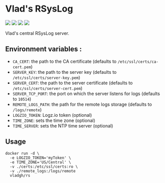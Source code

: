 # Vlad's RSysLog

[![](https://images.microbadger.com/badges/image/vladgh/rs.svg)](https://microbadger.com/images/vladgh/rs "Get your own image badge on microbadger.com")
[![](https://images.microbadger.com/badges/version/vladgh/rs.svg)](https://microbadger.com/images/vladgh/rs "Get your own version badge on microbadger.com")
[![](https://images.microbadger.com/badges/commit/vladgh/rs.svg)](https://microbadger.com/images/vladgh/rs "Get your own commit badge on microbadger.com")
[![](https://images.microbadger.com/badges/license/vladgh/rs.svg)](https://microbadger.com/images/vladgh/rs "Get your own license badge on microbadger.com")

Vlad's central RSysLog server.

## Environment variables :

- `CA_CERT`: the path to the CA certificate (defaults to `/etc/ssl/certs/ca-cert.pem`)
- `SERVER_KEY`: the path to the server key (defaults to `/etc/ssl/certs/server-key.pem`)
- `SERVER_CERT`: the path to the server certificate (defaults to `/etc/ssl/certs/server-cert.pem`)
- `SERVER_TCP_PORT`: the port on which the server listens for logs (defaults to `10514`)
- `REMOTE_LOGS_PATH`: the path for the remote logs storage (defaults to `/logs/remote`)
- `LOGZIO_TOKEN`: Logz.io token (optional)
- `TIME_ZONE`: sets the time zone (optional)
- `TIME_SERVER`: sets the NTP time server (optional)

## Usage

```
docker run -d \
  -e LOGZIO_TOKEN='myToken' \
  -e TIME_ZONE='US/Central' \
  -v ./certs:/etc/ssl/certs:ro \
  -v ./remote_logs:/logs/remote
  vladgh/rs
```
